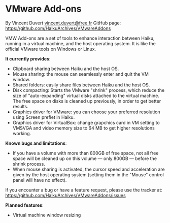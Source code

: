 # VMware Add-ons

By Vincent Duvert <vincent.duvert@free.fr>
GitHub page: https://github.com/HaikuArchives/VMwareAddons

VMW Add-ons are a set of tools to enhance interaction between Haiku, running in a virtual machine, and the host operating system. It is like the official VMware tools on Windows or Linux.

**It currently provides**:
 - Clipboard sharing between Haiku and the host OS.
 - Mouse sharing: the mouse can seamlessly enter and quit the VM window.
 - Shared folders: easily share files between Haiku and the host OS.
 - Disk compacting: Starts the VMware "shrink" process, which reduce the size of "auto-expanding" virtual disks attached to the virtual machine. The free space on disks is cleaned up previously, in order to get better results.
 - Graphics driver for VMware: you can choose your preferred resolution using Screen preflet in Haiku.
 - Graphics driver for VirtualBox: change grapchics card in VM setting to VMSVGA and video memory size to 64 MB to get higher resolutions working.

**Known bugs and limitations**:
 - If you have a volume with more than 800GB of free space, not all free space will be cleaned up on this volume — only 800GB — before the shrink process.
 - When mouse sharing is activated, the cursor speed and acceleration are given by the host operating system (setting them in the "Mouse" control panel will have no effect).

If you encounter a bug or have a feature request, please use the tracker at:
https://github.com/HaikuArchives/VMwareAddons/issues

**Planned features**:
 - Virtual machine window resizing
